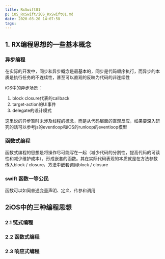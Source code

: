 ```yaml
---
title: RxSwift01
p: iOS_RxSwift/iOS_RxSwift01.md
date: 2020-03-20 14:07:58
tags:
---
```


## 1. RX编程思想的一些基本概念

### 异步编程
在实际的开发中，同步和异步概念是最基本的，同步是代码顺序执行，而异步的本质是执行任务的不连续性，甚至可以直观的反映为代码的非连续性

iOS中的异步场景：
1. block closure代表的callback
2. target-action的UI事件
3. delegate的设计模式

这里说的异步暂时未涉及线程的概念，而是从代码层面的直观反应，如果要深入研究的话可以参考js的eventloop和iOS的runloop的eventloop模型

### 函数式编程
函数式编程的思想是将操作尽可能写在一起（减少代码的分割性，提高代码的可读性和减少维护成本），形成嵌套的函数。其在实际代码表现的本质就是在方法参数传入block / closure，方法中嵌套调用block / closure

### swift 函数一等公民
函数可以如同普通变量声明、定义、传参和调用

## 2iOS中的三种编程思想

### 2.1 链式编程

### 2.2 函数式编程

### 2.3 响应式编程

